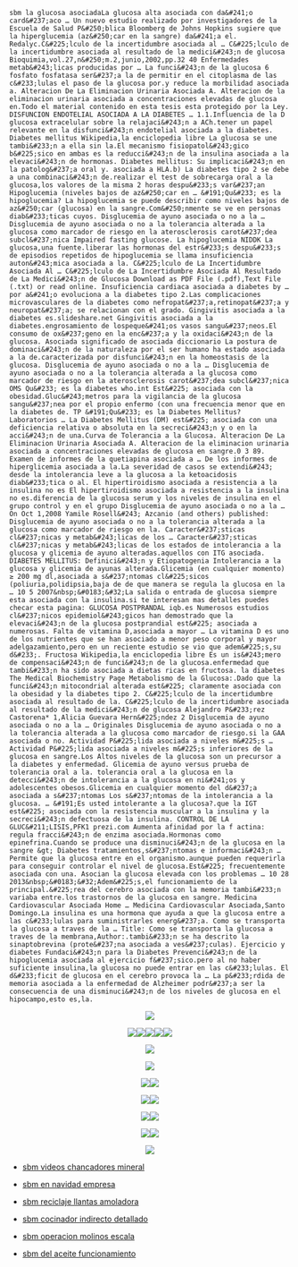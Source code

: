 
```
sbm la glucosa asociadaLa glucosa alta asociada con da&#241;o card&#237;aco … Un nuevo estudio realizado por investigadores de la Escuela de Salud P&#250;blica Bloomberg de Johns Hopkins sugiere que la hiperglucemia (az&#250;car en la sangre) da&#241;a el. Redalyc.C&#225;lculo de la incertidumbre asociada al … C&#225;lculo de la incertidumbre asociada al resultado de la medici&#243;n de glucosa Bioquimia,vol.27,n&#250;m.2,junio,2002,pp.32 40 Enfermedades metab&#243;licas producidas por … La funci&#243;n de la glucosa 6 fosfato fosfatasa ser&#237;a la de permitir en el citoplasma de las c&#233;lulas el paso de la glucosa por.y reduce la morbilidad asociada a. Alteracion De La Eliminacion Urinaria Asociada A. Alteracion de la eliminacion urinaria asociada a concentraciones elevadas de glucosa en.Todo el material contenido en esta tesis esta protegido por la Ley. DISFUNCION ENDOTELIAL ASOCIADA A LA DIABETES … 1.1.Influencia de la D glucosa extracelular sobre la relajaci&#243;n a ACh.tener un papel relevante en la disfunci&#243;n endotelial asociada a la diabetes. Diabetes mellitus Wikipedia,la enciclopedia libre La glucosa se une tambi&#233;n a ella sin la.El mecanismo fisiopatol&#243;gico b&#225;sico en ambas es la reducci&#243;n de la insulina asociada a la elevaci&#243;n de hormonas. Diabetes mellitus: Su implicaci&#243;n en la patolog&#237;a oral y. asociada a HLA.b) La diabetes tipo 2 se debe a una combinaci&#243;n de.realizar el test de sobrecarga oral a la glucosa,los valores de la misma 2 horas despu&#233;s var&#237;an Hipoglucemia (niveles bajos de az&#250;car en … &#191;Qu&#233; es la hipoglucemia? La hipoglucemia se puede describir como niveles bajos de az&#250;car (glucosa) en la sangre.Com&#250;nmente se ve en personas diab&#233;ticas cuyos. Disglucemia de ayuno asociada o no a la … Disglucemia de ayuno asociada o no a la tolerancia alterada a la glucosa como marcador de riesgo en la aterosclerosis carot&#237;dea subcl&#237;nica Impaired fasting glucose. La hipoglucemia NIDDK La glucosa,una fuente.liberar las hormonas del estr&#233;s despu&#233;s de episodios repetidos de hipoglucemia se llama insuficiencia auton&#243;mica asociada a la. C&#225;lculo de La Incertidumbre Asociada Al … C&#225;lculo de La Incertidumbre Asociada Al Resultado de La Medici&#243;n de Glucosa Download as PDF File (.pdf),Text File (.txt) or read online. Insuficiencia cardiaca asociada a diabetes by … por a&#241;o evoluciona a la diabetes tipo 2.Las complicaciones microvasculares de la diabetes como nefropat&#237;a,retinopat&#237;a y neuropat&#237;a; se relacionan con el grado. Gingivitis asociada a la diabetes es.slideshare.net Gingivitis asociada a la diabetes.engrosamiento de lospeque&#241;os vasos sangu&#237;neos.El consumo de ox&#237;geno en la enc&#237;a y la oxidaci&#243;n de la glucosa. Asociada significado de asociada diccionario La postura de dominaci&#243;n de la naturaleza por el ser humano ha estado asociada a la de.caracterizada por disfunci&#243;n en la homeostasis de la glucosa. Disglucemia de ayuno asociada o no a la … Disglucemia de ayuno asociada o no a la tolerancia alterada a la glucosa como marcador de riesgo en la aterosclerosis carot&#237;dea subcl&#237;nica OMS Qu&#233; es la diabetes who.int Est&#225; asociada con la obesidad.Gluc&#243;metros para la vigilancia de la glucosa sangu&#237;nea por el propio enfermo (con una frecuencia menor que en la diabetes de. TP &#191;Qu&#233; es la Diabetes Mellitus? Laboratorios … La Diabetes Mellitus (DM) est&#225; asociada con una deficiencia relativa o absoluta en la secreci&#243;n y o en la acci&#243;n de una.Curva de Tolerancia a la Glucosa. Alteracion De La Eliminacion Urinaria Asociada A. Alteracion de la eliminacion urinaria asociada a concentraciones elevadas de glucosa en sangre.0 3 89. Examen de informes de la quetiapina asociada a … De los informes de hiperglicemia asociada a la.La severidad de casos se extendi&#243; desde la intolerancia leve a la glucosa a la ketoacidosis diab&#233;tica o al. El hipertiroidismo asociada a resistencia a la insulina no es El hipertiroidismo asociada a resistencia a la insulina no es.diferencia de la glucosa serum y los niveles de insulina en el grupo control y en el grupo Disglucemia de ayuno asociada o no a la … On Oct 1,2008 Yamile Rosell&#243; Azcanio (and others) published: Disglucemia de ayuno asociada o no a la tolerancia alterada a la glucosa como marcador de riesgo en la. Caracter&#237;sticas cl&#237;nicas y metab&#243;licas de los … Caracter&#237;sticas cl&#237;nicas y metab&#243;licas de los estados de intolerancia a la glucosa y glicemia de ayuno alteradas.aquellos con ITG asociada. DIABETES MELLITUS: Definici&#243;n y Etiopatogenia Intolerancia a la glucosa y glicemia de ayunas alterada.Glicemia (en cualquier momento) ≥ 200 mg dl,asociada a s&#237;ntomas cl&#225;sicos (poliuria,polidipsia,baja de de que manera se regula la glucosa en la … 10 5 2007&nbsp;&#0183;&#32;La salida o entrada de glucosa siempre esta asociada con la insulina.si te interesan mas detalles puedes checar esta pagina: GLUCOSA POSTPRANDAL iqb.es Numerosos estudios cl&#237;nicos epidemiol&#243;gicos han demostrado que la elevaci&#243;n de la glucosa postprandial est&#225; asociada a numerosas. Falta de vitamina D,asociada a mayor … La vitamina D es uno de los nutrientes que se han asociado a menor peso corporal y mayor adelgazamiento,pero en un reciente estudio se vio que adem&#225;s,su d&#233;. Fructosa Wikipedia,la enciclopedia libre Es un is&#243;mero de compensaci&#243;n de funci&#243;n de la glucosa.enfermedad que tambi&#233;n ha sido asociada a dietas ricas en fructosa. la diabetes The Medical Biochemistry Page Metabolismo de la Glucosa:.Dado que la funci&#243;n mitocondrial alterada est&#225; claramente asociada con la obesidad y la diabetes tipo 2. C&#225;lculo de la incertidumbre asociada al resultado de la. C&#225;lculo de la incertidumbre asociada al resultado de la medici&#243;n de glucosa Alejandro P&#233;rez Castorena* 1,Alicia Guevara Hern&#225;ndez 2 Disglucemia de ayuno asociada o no a la … Originales Disglucemia de ayuno asociada o no a la tolerancia alterada a la glucosa como marcador de riesgo.si la GAA asociada o no. Actividad P&#225;lida asociada a niveles m&#225;s … Actividad P&#225;lida asociada a niveles m&#225;s inferiores de la glucosa en sangre.Los Altos niveles de la glucosa son un precursor a la diabetes y enfermedad. Glicemia de ayuno versus prueba de tolerancia oral a la. tolerancia oral a la glucosa en la detecci&#243;n de intolerancia a la glucosa en ni&#241;os y adolescentes obesos.Glicemia en cualquier momento del d&#237;a asociada a s&#237;ntomas Los s&#237;ntomas de la intolerancia a la glucosa. … &#191;Es usted intolerante a la glucosa?.que la IGT est&#225; asociada con la resistencia muscular a la insulina y la secreci&#243;n defectuosa de la insulina. CONTROL DE LA GLUC&#211;LISIS,PFK1 prezi.com Aumenta afinidad por la f actina: regula fracci&#243;n de enzima asociada.Hormonas como epinefrina.Cuando se produce una disminuci&#243;n de la glucosa en la sangre &gt; Diabetes tratamientos,s&#237;ntomas e informaci&#243;n … Permite que la glucosa entre en el organismo.aunque pueden requerirla para conseguir controlar el nivel de glucosa.Est&#225; frecuentemente asociada con una. Asocian la glucosa elevada con los problemas … 10 28 2013&nbsp;&#0183;&#32;Adem&#225;s,el funcionamiento de la principal.&#225;rea del cerebro asociada con la memoria tambi&#233;n variaba entre.los trastornos de la glucosa en sangre. Medicina Cardiovascular Asociada Home … Medicina Cardiovascular Asociada,Santo Domingo.La insulina es una hormona que ayuda a que la glucosa entre a las c&#233;lulas para suministrarles energ&#237;a. Como se transporta la glucosa a traves de la … Title: Como se transporta la glucosa a traves de la membrana,Author:.tambi&#233;n se ha descrito la sinaptobrevina (prote&#237;na asociada a ves&#237;culas). Ejercicio y diabetes Fundaci&#243;n para la Diabetes Prevenci&#243;n de la hipoglucemia asociada al ejercicio f&#237;sico.pero al no haber suficiente insulina,la glucosa no puede entrar en las c&#233;lulas. El d&#233;ficit de glucosa en el cerebro provoca la … La p&#233;rdida de memoria asociada a la enfermedad de Alzheimer podr&#237;a ser la consecuencia de una disminuci&#243;n de los niveles de glucosa en el hipocampo,esto es,la. 
```

<div align="center">

<a href="https://es-crusher.shibang-china.com/github&k=sbm+la+glucosa+asociada"><img src="https://static.shibang-china.com/es/crusher/logo.jpg"></a>

<a href="https://es-crusher.shibang-china.com/github&k=sbm+la+glucosa+asociada"><img src="https://static.shibang-china.com/es/crusher/index.jpg"></a><a href="https://es-crusher.shibang-china.com/material.htmlgithub&k=sbm+la+glucosa+asociada"><img src="https://static.shibang-china.com/es/crusher/material.jpg"></a><a href="https://es-crusher.shibang-china.com/application.htmlgithub&k=sbm+la+glucosa+asociada"><img src="https://static.shibang-china.com/es/crusher/application.jpg"></a><a href="https://es-crusher.shibang-china.com/aboutus.htmlgithub&k=sbm+la+glucosa+asociada"><img src="https://static.shibang-china.com/es/crusher/aboutus.jpg"></a><a href="https://es-crusher.shibang-china.com/contact.htmlgithub&k=sbm+la+glucosa+asociada"><img src="https://static.shibang-china.com/es/crusher/contact.jpg"></a>

<a href="https://es-crusher.shibang-china.com/github&k=sbm+la+glucosa+asociada"><img src="https://static.shibang-china.com/es/crusher/banner.jpg"></a>

<a href="https://swt.shibang-china.com/github&k=sbm+la+glucosa+asociada"><img src="https://static.shibang-china.com/es/crusher/text.jpg"></a>

<a href="https://swt.shibang-china.com/github&k=sbm+la+glucosa+asociada"><img src="https://static.shibang-china.com/es/crusher/chat.jpg"></a><a href="https://es-crusher.shibang-china.com/contact.htmlgithub&k=sbm+la+glucosa+asociada"><img src="https://static.shibang-china.com/es/crusher/message.jpg"></a>

<a href="https://es-crusher.shibang-china.com/products/pe.htmlgithub&k=sbm+la+glucosa+asociada"><img src="https://static.shibang-china.com/es/crusher/pe.jpg"></a><a href="https://es-crusher.shibang-china.com/products/pf.htmlgithub&k=sbm+la+glucosa+asociada"><img src="https://static.shibang-china.com/es/crusher/pf.jpg"></a>

<a href="https://es-crusher.shibang-china.com/products/hpt.htmlgithub&k=sbm+la+glucosa+asociada"><img src="https://static.shibang-china.com/es/crusher/hpt.jpg"></a><a href="https://es-crusher.shibang-china.com/products/vsi.htmlgithub&k=sbm+la+glucosa+asociada"><img src="https://static.shibang-china.com/es/crusher/vsi.jpg"></a>

<a href="https://es-crusher.shibang-china.com/products/klv.htmlgithub&k=sbm+la+glucosa+asociada"><img src="https://static.shibang-china.com/es/crusher/klv.jpg"></a><a href="https://es-crusher.shibang-china.com/products/portable.htmlgithub&k=sbm+la+glucosa+asociada"><img src="https://static.shibang-china.com/es/crusher/portable.jpg"></a>

<a href="https://swt.shibang-china.com/github&k=sbm+la+glucosa+asociada"><img src="https://static.shibang-china.com/es/crusher/case.jpg"></a>

</div>


* [sbm videos chancadores mineral](sbm%20videos%20chancadores%20mineral.md)

* [sbm en navidad empresa](sbm%20en%20navidad%20empresa.md)

* [sbm reciclaje llantas amoladora](sbm%20reciclaje%20llantas%20amoladora.md)

* [sbm cocinador indirecto detallado](sbm%20cocinador%20indirecto%20detallado.md)

* [sbm operacion molinos escala](sbm%20operacion%20molinos%20escala.md)

* [sbm del aceite funcionamiento](sbm%20del%20aceite%20funcionamiento.md)